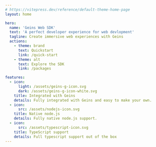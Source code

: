 ```yaml
---
# https://vitepress.dev/reference/default-theme-home-page
layout: home

hero:
  name: 'Geins Web SDK'
  text: 'A perfect developer experience for web devlopment'
  tagline: Create immersive web experiences with Geins
  actions:
    - theme: brand
      text: Quickstart
      link: /quick-start
    - theme: alt
      text: Explore the SDK
      link: /packages

features:
  - icon:
      light: /assets/geins-g-icon.svg
      dark: /assets/geins-g-icon-white.svg
    title: Integrated with Geins
    details: Fully integrated with Geins and easy to make your own.
  - icon:
      src: /assets/nodejs-icon.svg
    title: Native node.js
    details: Fully native node.js support.
  - icon:
      src: /assets/typescript-icon.svg
    title: TypeScript support
    details: Full typescript support out of the box
---
```


